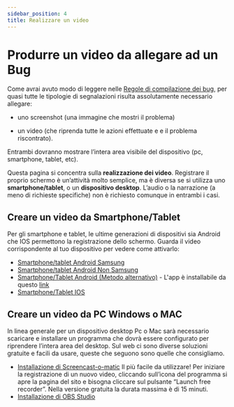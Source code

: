 ```yaml
---
sidebar_position: 4
title: Realizzare un video
---
```


# Produrre un video da allegare ad un Bug

Come avrai avuto modo di leggere nelle [Regole di compilazione dei bug](rules), per quasi tutte le tipologie di segnalazioni risulta assolutamente necessario allegare:

- uno screenshot (una immagine che mostri il problema)

- un video (che riprenda tutte le azioni effettuate e e il problema riscontrato).

Entrambi dovranno mostrare l’intera area visibile del dispositivo (pc, smartphone, tablet, etc).

Questa pagina si concentra sulla **realizzazione dei video**. Registrare il proprio schermo è un’attività molto semplice, ma è diversa se si utilizza uno **smartphone/tablet**, o un **dispositivo desktop**. L’audio o la narrazione (a meno di richieste specifiche) non è richiesto comunque in entrambi i casi.

## Creare un video da Smartphone/Tablet

Per gli smartphone e tablet, le ultime generazioni di dispositivi sia Android che IOS permettono la registrazione dello schermo. Guarda il video corrispondente al tuo dispositivo per vedere come attivarlo:

- [Smartphone/tablet Android Samsung](https://drive.google.com/file/d/10DAtHEjeebF__kP_o6LzGPrFFggOO5cE/view?usp=sharing)
- [Smartphone/tablet Android Non Samsung](https://drive.google.com/file/d/122hzBxpXkWzQO3USXw9UPUSgA4JoJmVd/view?usp=drive_link)
- [Smartphone/Tablet Android (Metodo alternativo)](https://drive.google.com/file/d/1x4njcxwp6Ho0iynbS_WdwCSt107dbFri/view?usp=sharing) - L'app è installabile da questo [link](https://play.google.com/store/apps/details?id=com.hecorat.screenrecorder.free&hl=it&gl=US&pli=1)
- [Smartphone/Tablet IOS](https://drive.google.com/file/d/1VqPoAamjxtJ6v-87L1q1anNhuG6qMcb_/view?usp=sharing)

## Creare un video da PC Windows o MAC

In linea generale per un dispositivo desktop Pc o Mac sarà necessario scaricare e installare un programma che dovrà essere configurato per riprendere l’intera area del desktop.
Sul web ci sono diverse soluzioni gratuite e facili da usare, queste che seguono sono quelle che consigliamo.

- [Installazione di Screencast-o-matic](https://screencast-o-matic.com/)
Il più facile da utilizzare! Per iniziare la registrazione di un nuovo video, cliccando sull’icona del programma si apre la pagina del sito e bisogna cliccare sul pulsante “Launch free recorder”. Nella versione gratuita la durata massima è di 15 minuti. 
- [Installazione di OBS Studio](https://obsproject.com/)